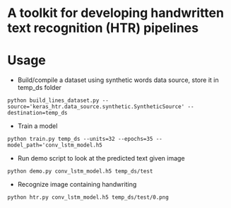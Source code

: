 # A toolkit for developing handwritten text recognition (HTR) pipelines

# Usage

- Build/compile a dataset using synthetic words data source, store it in temp_ds folder
```
python build_lines_dataset.py --source='keras_htr.data_source.synthetic.SyntheticSource' --destination=temp_ds
```
- Train a model
```
python train.py temp_ds --units=32 --epochs=35 --model_path='conv_lstm_model.h5
```
- Run demo script to look at the predicted text given image 
```
python demo.py conv_lstm_model.h5 temp_ds/test
```
- Recognize image containing handwriting
```
python htr.py conv_lstm_model.h5 temp_ds/test/0.png
```
